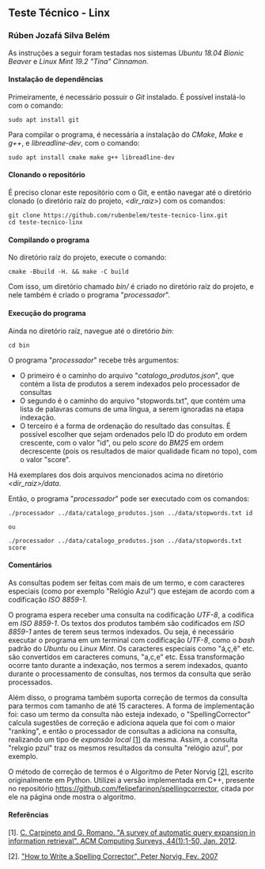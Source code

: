## Teste Técnico - Linx

### Rúben Jozafá Silva Belém

As instruções a seguir foram testadas nos sistemas _Ubuntu 18.04 Bionic Beaver_ e _Linux Mint 19.2 "Tina" Cinnamon_.

#### Instalação de dependências

Primeiramente, é necessário possuir o _Git_ instalado. É possível instalá-lo com o comando:

```
sudo apt install git
```

Para compilar o programa, é necessária a instalação do _CMake_, _Make_ e _g++_, e _libreadline-dev_, com o comando:

```
sudo apt install cmake make g++ libreadline-dev
```

#### Clonando o repositório

É preciso clonar este repositório com o Git, e então navegar até o diretório clonado (o diretório raíz do projeto, _<dir_raiz\>_) com os comandos:

```
git clone https://github.com/rubenbelem/teste-tecnico-linx.git
cd teste-tecnico-linx
```

#### Compilando o programa

No diretório raíz do projeto, execute o comando:

```
cmake -Bbuild -H. && make -C build
```

Com isso, um diretório chamado _bin/_ é criado no diretório raíz do projeto, e nele também é criado o programa "_processador_".

#### Execução do programa

Ainda no diretório raíz, navegue até o diretório _bin_:

```
cd bin
```

O programa "_processador_" recebe três argumentos:

- O primeiro é o caminho do arquivo "_catalogo_produtos.json_", que contém a lista de produtos a serem indexados pelo processador de consultas
- O segundo é o caminho do arquivo "stopwords.txt", que contém uma lista de palavras comuns de uma língua, a serem ignoradas na etapa indexação.
- O terceiro é a forma de ordenação do resultado das consultas. É possível escolher que sejam ordenados pelo ID do produto em ordem crescente, com o valor "id", ou pelo _score_ do _BM25_ em ordem decrescente (pois os resultados de maior qualidade ficam no topo), com o valor "score".

Há exemplares dos dois arquivos mencionados acima no diretório _\<dir_raiz\>/data_.

Então, o programa "_processador_" pode ser executado com os comandos:

```
./processador ../data/catalogo_produtos.json ../data/stopwords.txt id

ou

./processador ../data/catalogo_produtos.json ../data/stopwords.txt score
```

#### Comentários

As consultas podem ser feitas com mais de um termo, e com caracteres especiais (como por exemplo "Relógio Azul") que estejam de acordo com a codificação _ISO 8859-1_.

O programa espera receber uma consulta na codificação _UTF-8_, a codifica em _ISO 8859-1_. Os textos dos produtos também são codificados em _ISO 8859-1_ antes de terem seus termos indexados. Ou seja, é necessário executar o programa em um terminal com codificação _UTF-8_, como o _bash_ padrão do _Ubuntu_ ou _Linux Mint_. Os caracteres especiais como "á,ç,ê" etc. são convertidos em caracteres comuns, "a,c,e" etc. Essa transformação ocorre tanto durante a indexação, nos termos a serem indexados, quanto durante o processamento de consultas, nos termos da consulta que serão processados.

Além disso, o programa também suporta correção de termos da consulta para termos com tamanho de até 15 caracteres. A forma de implementação foi: caso um termo da consulta não esteja indexado, o "SpellingCorrector" calcula sugestões de correção e adiciona aquela que foi com o maior "ranking", e então o processador de consultas a adiciona na consulta, realizando um tipo de _expansão local_ [[1]](https://www.iro.umontreal.ca/~nie/IFT6255/carpineto-Survey-QE.pdf) da mesma. Assim, a consulta "relxgio pzul" traz os mesmos resultados da consulta "relógio azul", por exemplo.

O método de correção de termos é o Algoritmo de Peter Norvig [[2]](https://norvig.com/spell-correct.html), escrito originalmente em Python. Utilizei a versão implementada em C++, presente no repositório https://github.com/felipefarinon/spellingcorrector, citada por ele na página onde mostra o algoritmo.

#### Referências

[1]. <a name="ref1"> [C. Carpineto and G. Romano. "A survey of automatic query expansion in information retrieval". ACM Computing Surveys, 44(1):1-50, Jan. 2012](https://www.iro.umontreal.ca/~nie/IFT6255/carpineto-Survey-QE.pdf).
</a>

[2]. ["How to Write a Spelling Corrector", Peter Norvig, Fev. 2007](https://norvig.com/spell-correct.html)
